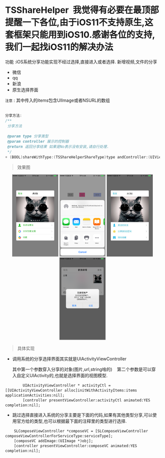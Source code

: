 # TSShareHelper  我觉得有必要在最顶部提醒一下各位,由于iOS11不支持原生,这套框架只能用到iOS10.感谢各位的支持,我们一起找iOS11的解决办法

功能 :iOS系统分享功能实现不经过选择,直接进入或者选择.
新增视频,文件的分享

- 微信
- qq
- 新浪
- 原生选择界面

`注意` : 其中传入的items包含UIImage或者NSURL的数组

```Objective-C

分享方法:
/**
 分享方法

 @param type 分享类型
 @param controller 展示的控制器
 @return 返回分享结果 如果是No表示没有安装,请自行处理.
 */
+ (BOOL)shareWithType:(TSShareHelperShareType)type andController:(UIViewController *)controller andItems:(NSArray *)items;

```


>效果图

<center>
    <img src="1.png" width='150' class="third" >
    <img src="2.png" width='150'  class="third">
    <img src="3.jpg" width='150'  class="third">
    <img src="4.png" width='150'  class="third">
</center>

>具体实现

- 调用系统的分享选择界面其实就是UIActivityViewController 

  其中第一个参数穿入分享的对象(图片,url,string啥的)
  
  第二个参数是可以穿入自定义UIActivity的,也就是选择界面的视图模型.
  
```
        UIActivityViewController * activityCtl = [[UIActivityViewController alloc]initWithActivityItems:items applicationActivities:nil];
        [controller presentViewController:activityCtl animated:YES completion:nil];
```

- 跳过选择直接进入系统的分享主要是下面的代码,如果有其他类型分享,可以使用官方给的类型,也可以根据最下面的注释里的类型进行选择.

```
    SLComposeViewController *composeVC = [SLComposeViewController composeViewControllerForServiceType:serviceType];
    [composeVC addImage:(UIImage *)obj];
    [controller presentViewController:composeVC animated:YES completion:nil];
```

